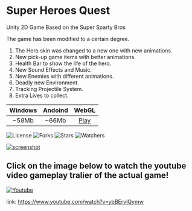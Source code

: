 # Super Heroes Quest
Unity 2D Game Based on the Super Sparty Bros


The game has been modified to a certain degree.
1. The Hero skin was changed to a new one with new animations.
2. New pick-up game items with better animations.
3. Health Bar to show the life of the hero.
4. New Sound Effects and Music.
5. New Enemies with different animations.
6. Deadly new Environment.
7. Tracking Projectile System.
8. Extra Lives to collect.

**Windows** | **Andoind** | **WebGL**
:--------:  |  :--------: | :--------:
   ~58Mb    |    ~66Mb    |  [Play](https://super-heroes-quest.netlify.app/superheroesquestwebgl/)

![License](https://img.shields.io/github/license/Rompos/SuperHeroesQuest.svg)
![Forks](https://img.shields.io/github/forks/Rompos/SuperHeroesQuest.svg)
![Stars](https://img.shields.io/github/stars/Rompos/SuperHeroesQuest.svg)
![Watchers](https://img.shields.io/github/watchers/Rompos/SuperHeroesQuest.svg)

[![screenshot](https://user-images.githubusercontent.com/64089173/103840347-0b515f80-509a-11eb-9de1-1bd28bd31653.png "Ingame screenshot")](https://github.com/Rompos/SuperHeroesQuest/blob/master/screenshot.png?raw=true)

## Click on the image below to watch the youtube video gameplay tralier of the actual game!

[![Youtube](https://img.youtube.com/vi/ybBErvlQymw/maxresdefault.jpg "Press to Play Video!")](https://www.youtube.com/embed/ybBErvlQymw)

link: https://www.youtube.com/watch?v=ybBErvlQymw
